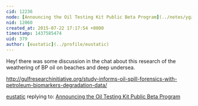 ```yaml
---
cid: 12236
node: [Announcing the Oil Testing Kit Public Beta Program](../notes/ygzstc/07-14-2015/oil-testing-kit-beta-program)
nid: 12060
created_at: 2015-07-22 17:17:54 +0000
timestamp: 1437585474
uid: 379
author: [eustatic](../profile/eustatic)
---
```


Hey!  there was some discussion in the chat about this research of the weathering of BP oil on beaches and deep undersea.

http://gulfresearchinitiative.org/study-informs-oil-spill-forensics-with-petroleum-biomarkers-degradation-data/

[eustatic](../profile/eustatic) replying to: [Announcing the Oil Testing Kit Public Beta Program](../notes/ygzstc/07-14-2015/oil-testing-kit-beta-program)


